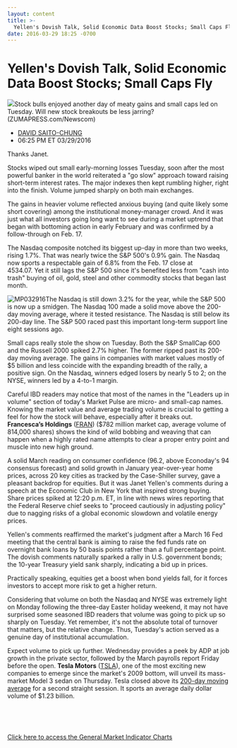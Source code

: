 ```yaml
---
layout: content
title: >-
  Yellen's Dovish Talk, Solid Economic Data Boost Stocks; Small Caps Fly
date: 2016-03-29 18:25 -0700
---
```



Yellen's Dovish Talk, Solid Economic Data Boost Stocks; Small Caps Fly
=======================================================================


![](https://www.investors.com/wp-content/uploads/2016/03/BIGPIC_bull_032916_newscom.jpg)Stock bulls enjoyed another day of meaty gains and small caps led on Tuesday. Will new stock breakouts be less jarring? (ZUMAPRESS.com/Newscom) 



* [DAVID SAITO-CHUNG](https://www.investors.com/author/chungd/ "Posts by DAVID SAITO-CHUNG")
* 06:25 PM ET 03/29/2016




Thanks Janet.


Stocks wiped out small early-morning losses Tuesday, soon after the most powerful banker in the world reiterated a "go slow" approach toward raising short-term interest rates. The major indexes then kept rumbling higher, right into the finish. Volume jumped sharply on both main exchanges.


The gains in heavier volume reflected anxious buying (and quite likely some short covering) among the institutional money-manager crowd. And it was just what all investors going long want to see during a market uptrend that began with bottoming action in early February and was confirmed by a follow-through on Feb. 17.


The Nasdaq composite notched its biggest up-day in more than two weeks, rising 1.7%. That was nearly twice the S&P 500's 0.9% gain. The Nasdaq now sports a respectable gain of 6.8% from the Feb. 17 close at 4534.07. Yet it still lags the S&P 500 since it's benefited less from "cash into trash" buying of oil, gold, steel and other commodity stocks that began last month.


![MP032916](https://www.investors.com/wp-content/uploads/2016/03/MP032916-602x1024.jpg)The Nasdaq is still down 3.2% for the year, while the S&P 500 is now up a smidgen. The Nasdaq 100 made a solid move above the 200-day moving average, where it tested resistance. The Nasdaq is still below its 200-day line. The S&P 500 raced past this important long-term support line eight sessions ago.


Small caps really stole the show on Tuesday. Both the S&P SmallCap 600 and the Russell 2000 spiked 2.7% higher. The former ripped past its 200-day moving average. The gains in companies with market values mostly of $5 billion and less coincide with the expanding breadth of the rally, a positive sign. On the Nasdaq, winners edged losers by nearly 5 to 2; on the NYSE, winners led by a 4-to-1 margin.


Careful IBD readers may notice that most of the names in the "Leaders up in volume" section of today's Market Pulse are micro- and small-cap names. Knowing the market value and average trading volume is crucial to getting a feel for how the stock will behave, especially after it breaks out. **Francesca’s Holdings** ([FRAN](https://research.investors.com/quote.aspx?symbol=FRAN)) ($782 million market cap, average volume of 814,000 shares) shows the kind of wild bobbing and weaving that can happen when a highly rated name attempts to clear a proper entry point and muscle into new high ground.


A solid March reading on consumer confidence (96.2, above Econoday's 94 consensus forecast) and solid growth in January year-over-year home prices, across 20 key cities as tracked by the Case-Shiller survey, gave a pleasant backdrop for equities. But it was Janet Yellen's comments during a speech at the Economic Club in New York that inspired strong buying. Share prices spiked at 12:20 p.m. ET, in line with news wires reporting that the Federal Reserve chief seeks to "proceed cautiously in adjusting policy" due to nagging risks of a global economic slowdown and volatile energy prices.


Yellen's comments reaffirmed the market's judgment after a March 16 Fed meeting that the central bank is aiming to raise the fed funds rate on overnight bank loans by 50 basis points rather than a full percentage point. The dovish comments naturally sparked a rally in U.S. government bonds; the 10-year Treasury yield sank sharply, indicating a bid up in prices.


Practically speaking, equities get a boost when bond yields fall, for it forces investors to accept more risk to get a higher return.


Considering that volume on both the Nasdaq and NYSE was extremely light on Monday following the three-day Easter holiday weekend, it may not have surprised some seasoned IBD readers that volume was going to pick up so sharply on Tuesday. Yet remember, it's not the absolute total of turnover that matters, but the relative change. Thus, Tuesday's action served as a genuine day of institutional accumulation.


Expect volume to pick up further. Wednesday provides a peek by ADP at job growth in the private sector, followed by the March payrolls report Friday before the open. **Tesla Motors** ([TSLA](https://research.investors.com/quote.aspx?symbol=TSLA)), one of the most exciting new companies to emerge since the market's 2009 bottom, will unveil its mass-market Model 3 sedan on Thursday. Tesla closed above its [200-day moving average](https://www.investors.com/market-trend/stock-market-today/nasdaq-100-stumbles-at-200-day-moving-average-but-tesla-hurdles-over-it/) for a second straight session. It sports an average daily dollar volume of $1.23 billion.


 


 


[Click here to access the General Market Indicator Charts](https://www.investors.com/wp-content/uploads/2016/03/GMI_033016.pdf)




